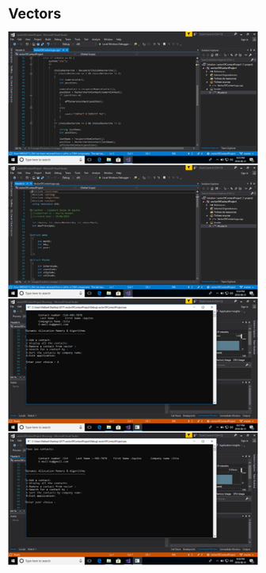 # Vectors
<img src="https://github.com/Kleibert/Vectors/blob/master/VirtualBox_win%2010_31_08_2018_21_35_23.png"/>
<br/>
<img src="https://github.com/Kleibert/Vectors/blob/master/VirtualBox_win%2010_31_08_2018_21_34_00.png"/>
<br/>
<img src="https://github.com/Kleibert/Vectors/blob/master/VirtualBox_win 10_31_08_2018_21_37_41.png"/>
<br/>
<img src="https://github.com/Kleibert/Vectors/blob/master/VirtualBox_win 10_31_08_2018_21_38_01.png"/>
